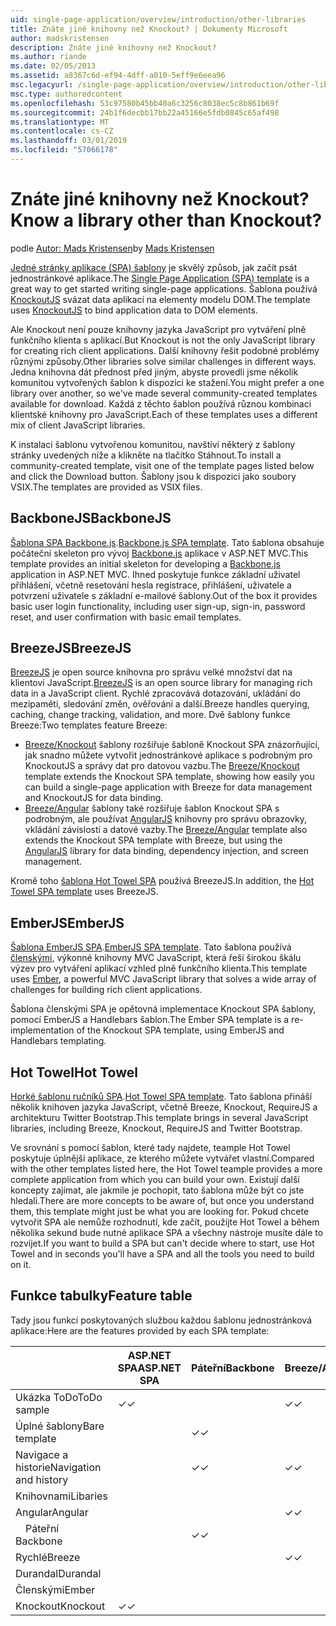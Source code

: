 ```yaml
---
uid: single-page-application/overview/introduction/other-libraries
title: Znáte jiné knihovny než Knockout? | Dokumenty Microsoft
author: madskristensen
description: Znáte jiné knihovny než Knockout?
ms.author: riande
ms.date: 02/05/2013
ms.assetid: a8367c6d-ef94-4dff-a010-5eff9e6eea96
msc.legacyurl: /single-page-application/overview/introduction/other-libraries
msc.type: authoredcontent
ms.openlocfilehash: 53c97580b45bb40a6c3256c8038ec5c8b861b69f
ms.sourcegitcommit: 24b1f6decbb17bb22a45166e5fdb0845c65af498
ms.translationtype: MT
ms.contentlocale: cs-CZ
ms.lasthandoff: 03/01/2019
ms.locfileid: "57066178"
---
```

<a name="know-a-library-other-than-knockout"></a><span data-ttu-id="90963-104">Znáte jiné knihovny než Knockout?</span><span class="sxs-lookup"><span data-stu-id="90963-104">Know a library other than Knockout?</span></span>
====================
<span data-ttu-id="90963-105">podle [Autor: Mads Kristensen](https://github.com/madskristensen)</span><span class="sxs-lookup"><span data-stu-id="90963-105">by [Mads Kristensen](https://github.com/madskristensen)</span></span>

<span data-ttu-id="90963-106">[Jedné stránky aplikace (SPA) šablony](knockoutjs-template.md) je skvělý způsob, jak začít psát jednostránkové aplikace.</span><span class="sxs-lookup"><span data-stu-id="90963-106">The [Single Page Application (SPA) template](knockoutjs-template.md) is a great way to get started writing single-page applications.</span></span> <span data-ttu-id="90963-107">Šablona používá [KnockoutJS](http://knockoutjs.com/) svázat data aplikací na elementy modelu DOM.</span><span class="sxs-lookup"><span data-stu-id="90963-107">The template uses [KnockoutJS](http://knockoutjs.com/) to bind application data to DOM elements.</span></span>

<span data-ttu-id="90963-108">Ale Knockout není pouze knihovny jazyka JavaScript pro vytváření plně funkčního klienta s aplikací.</span><span class="sxs-lookup"><span data-stu-id="90963-108">But Knockout is not the only JavaScript library for creating rich client applications.</span></span> <span data-ttu-id="90963-109">Další knihovny řešit podobné problémy různými způsoby.</span><span class="sxs-lookup"><span data-stu-id="90963-109">Other libraries solve similar challenges in different ways.</span></span> <span data-ttu-id="90963-110">Jedna knihovna dát přednost před jiným, abyste provedli jsme několik komunitou vytvořených šablon k dispozici ke stažení.</span><span class="sxs-lookup"><span data-stu-id="90963-110">You might prefer a one library over another, so we've made several community-created templates available for download.</span></span> <span data-ttu-id="90963-111">Každá z těchto šablon používá různou kombinaci klientské knihovny pro JavaScript.</span><span class="sxs-lookup"><span data-stu-id="90963-111">Each of these templates uses a different mix of client JavaScript libraries.</span></span>

<span data-ttu-id="90963-112">K instalaci šablonu vytvořenou komunitou, navštíví některý z šablony stránky uvedených níže a klikněte na tlačítko Stáhnout.</span><span class="sxs-lookup"><span data-stu-id="90963-112">To install a community-created template, visit one of the template pages listed below and click the Download button.</span></span> <span data-ttu-id="90963-113">Šablony jsou k dispozici jako soubory VSIX.</span><span class="sxs-lookup"><span data-stu-id="90963-113">The templates are provided as VSIX files.</span></span>

## <a name="backbonejs"></a><span data-ttu-id="90963-114">BackboneJS</span><span class="sxs-lookup"><span data-stu-id="90963-114">BackboneJS</span></span>

<span data-ttu-id="90963-115">[Šablona SPA Backbone.js](../templates/backbonejs-template.md).</span><span class="sxs-lookup"><span data-stu-id="90963-115">[Backbone.js SPA template](../templates/backbonejs-template.md).</span></span> <span data-ttu-id="90963-116">Tato šablona obsahuje počáteční skeleton pro vývoj [Backbone.js](http://backbonejs.org/) aplikace v ASP.NET MVC.</span><span class="sxs-lookup"><span data-stu-id="90963-116">This template provides an initial skeleton for developing a [Backbone.js](http://backbonejs.org/) application in ASP.NET MVC.</span></span> <span data-ttu-id="90963-117">Ihned poskytuje funkce základní uživatel přihlášení, včetně resetování hesla registrace, přihlášení, uživatele a potvrzení uživatele s základní e-mailové šablony.</span><span class="sxs-lookup"><span data-stu-id="90963-117">Out of the box it provides basic user login functionality, including user sign-up, sign-in, password reset, and user confirmation with basic email templates.</span></span>

## <a name="breezejs"></a><span data-ttu-id="90963-118">BreezeJS</span><span class="sxs-lookup"><span data-stu-id="90963-118">BreezeJS</span></span>

<span data-ttu-id="90963-119">[BreezeJS](http://www.breezejs.com/?utm_source=ms-spa) je open source knihovna pro správu velké množství dat na klientovi JavaScript.</span><span class="sxs-lookup"><span data-stu-id="90963-119">[BreezeJS](http://www.breezejs.com/?utm_source=ms-spa) is an open source library for managing rich data in a JavaScript client.</span></span> <span data-ttu-id="90963-120">Rychlé zpracovává dotazování, ukládání do mezipaměti, sledování změn, ověřování a další.</span><span class="sxs-lookup"><span data-stu-id="90963-120">Breeze handles querying, caching, change tracking, validation, and more.</span></span> <span data-ttu-id="90963-121">Dvě šablony funkce Breeze:</span><span class="sxs-lookup"><span data-stu-id="90963-121">Two templates feature Breeze:</span></span>

- <span data-ttu-id="90963-122">[Breeze/Knockout](../templates/breezeknockout-template.md) šablony rozšiřuje šabloně Knockout SPA znázorňující, jak snadno můžete vytvořit jednostránkové aplikace s podrobným pro KnockoutJS a správy dat pro datovou vazbu.</span><span class="sxs-lookup"><span data-stu-id="90963-122">The [Breeze/Knockout](../templates/breezeknockout-template.md) template extends the Knockout SPA template, showing how easily you can build a single-page application with Breeze for data management and KnockoutJS for data binding.</span></span>
- <span data-ttu-id="90963-123">[Breeze/Angular](../templates/breezeangular-template.md) šablony také rozšiřuje šablon Knockout SPA s podrobným, ale používat [AngularJS](http://angularjs.org) knihovny pro správu obrazovky, vkládání závislostí a datové vazby.</span><span class="sxs-lookup"><span data-stu-id="90963-123">The [Breeze/Angular](../templates/breezeangular-template.md) template also extends the Knockout SPA template with Breeze, but using the [AngularJS](http://angularjs.org) library for data binding, dependency injection, and screen management.</span></span>

<span data-ttu-id="90963-124">Kromě toho [šablona Hot Towel SPA](../templates/hottowel-template.md) používá BreezeJS.</span><span class="sxs-lookup"><span data-stu-id="90963-124">In addition, the [Hot Towel SPA template](../templates/hottowel-template.md) uses BreezeJS.</span></span>

## <a name="emberjs"></a><span data-ttu-id="90963-125">EmberJS</span><span class="sxs-lookup"><span data-stu-id="90963-125">EmberJS</span></span>

<span data-ttu-id="90963-126">[Šablona EmberJS SPA](../templates/emberjs-template.md).</span><span class="sxs-lookup"><span data-stu-id="90963-126">[EmberJS SPA template](../templates/emberjs-template.md).</span></span> <span data-ttu-id="90963-127">Tato šablona používá [členskými](http://emberjs.com/), výkonné knihovny MVC JavaScript, která řeší širokou škálu výzev pro vytváření aplikací vzhled plně funkčního klienta.</span><span class="sxs-lookup"><span data-stu-id="90963-127">This template uses [Ember](http://emberjs.com/), a powerful MVC JavaScript library that solves a wide array of challenges for building rich client applications.</span></span>

<span data-ttu-id="90963-128">Šablona členskými SPA je opětovná implementace Knockout SPA šablony, pomocí EmberJS a Handlebars šablon.</span><span class="sxs-lookup"><span data-stu-id="90963-128">The Ember SPA template is a re-implementation of the Knockout SPA template, using EmberJS and Handlebars templating.</span></span>

## <a name="hot-towel"></a><span data-ttu-id="90963-129">Hot Towel</span><span class="sxs-lookup"><span data-stu-id="90963-129">Hot Towel</span></span>

<span data-ttu-id="90963-130">[Horké šablonu ručníků SPA](../templates/hottowel-template.md).</span><span class="sxs-lookup"><span data-stu-id="90963-130">[Hot Towel SPA template](../templates/hottowel-template.md).</span></span> <span data-ttu-id="90963-131">Tato šablona přináší několik knihoven jazyka JavaScript, včetně Breeze, Knockout, RequireJS a architekturu Twitter Bootstrap.</span><span class="sxs-lookup"><span data-stu-id="90963-131">This template brings in several JavaScript libraries, including Breeze, Knockout, RequireJS and Twitter Bootstrap.</span></span>

<span data-ttu-id="90963-132">Ve srovnání s pomocí šablon, které tady najdete, teample Hot Towel poskytuje úplnější aplikace, ze kterého můžete vytvářet vlastní.</span><span class="sxs-lookup"><span data-stu-id="90963-132">Compared with the other templates listed here, the Hot Towel teample provides a more complete application from which you can build your own.</span></span> <span data-ttu-id="90963-133">Existují další koncepty zajímat, ale jakmile je pochopit, tato šablona může být co jste hledali.</span><span class="sxs-lookup"><span data-stu-id="90963-133">There are more concepts to be aware of, but once you understand them, this template might just be what you are looking for.</span></span> <span data-ttu-id="90963-134">Pokud chcete vytvořit SPA ale nemůže rozhodnutí, kde začít, použijte Hot Towel a během několika sekund bude nutné aplikace SPA a všechny nástroje musíte dále to rozvíjet.</span><span class="sxs-lookup"><span data-stu-id="90963-134">If you want to build a SPA but can't decide where to start, use Hot Towel and in seconds you'll have a SPA and all the tools you need to build on it.</span></span>

## <a name="feature-table"></a><span data-ttu-id="90963-135">Funkce tabulky</span><span class="sxs-lookup"><span data-stu-id="90963-135">Feature table</span></span>

<span data-ttu-id="90963-136">Tady jsou funkcí poskytovaných službou každou šablonu jednostránková aplikace:</span><span class="sxs-lookup"><span data-stu-id="90963-136">Here are the features provided by each SPA template:</span></span>


|                        | <span data-ttu-id="90963-137">ASP.NET SPA</span><span class="sxs-lookup"><span data-stu-id="90963-137">ASP.NET SPA</span></span> | <span data-ttu-id="90963-138">Páteřní</span><span class="sxs-lookup"><span data-stu-id="90963-138">Backbone</span></span> | <span data-ttu-id="90963-139">Breeze/Angular</span><span class="sxs-lookup"><span data-stu-id="90963-139">Breeze/Angular</span></span> | <span data-ttu-id="90963-140">Breeze/KO</span><span class="sxs-lookup"><span data-stu-id="90963-140">Breeze/KO</span></span> |  <span data-ttu-id="90963-141">Členskými</span><span class="sxs-lookup"><span data-stu-id="90963-141">Ember</span></span>   | <span data-ttu-id="90963-142">Hot Towel</span><span class="sxs-lookup"><span data-stu-id="90963-142">Hot Towel</span></span> |
|------------------------|-------------|----------|----------------|-----------|----------|-----------|
|      <span data-ttu-id="90963-143">Ukázka ToDo</span><span class="sxs-lookup"><span data-stu-id="90963-143">ToDo sample</span></span>       |  <span data-ttu-id="90963-144">&#10003;</span><span class="sxs-lookup"><span data-stu-id="90963-144">&#10003;</span></span>   |          |    <span data-ttu-id="90963-145">&#10003;</span><span class="sxs-lookup"><span data-stu-id="90963-145">&#10003;</span></span>    | <span data-ttu-id="90963-146">&#10003;</span><span class="sxs-lookup"><span data-stu-id="90963-146">&#10003;</span></span>  | <span data-ttu-id="90963-147">&#10003;</span><span class="sxs-lookup"><span data-stu-id="90963-147">&#10003;</span></span> |           |
|     <span data-ttu-id="90963-148">Úplné šablony</span><span class="sxs-lookup"><span data-stu-id="90963-148">Bare template</span></span>      |             | <span data-ttu-id="90963-149">&#10003;</span><span class="sxs-lookup"><span data-stu-id="90963-149">&#10003;</span></span> |                |           |          | <span data-ttu-id="90963-150">&#10003;</span><span class="sxs-lookup"><span data-stu-id="90963-150">&#10003;</span></span>  |
| <span data-ttu-id="90963-151">Navigace a historie</span><span class="sxs-lookup"><span data-stu-id="90963-151">Navigation and history</span></span> |             | <span data-ttu-id="90963-152">&#10003;</span><span class="sxs-lookup"><span data-stu-id="90963-152">&#10003;</span></span> |    <span data-ttu-id="90963-153">&#10003;</span><span class="sxs-lookup"><span data-stu-id="90963-153">&#10003;</span></span>    |           | <span data-ttu-id="90963-154">&#10003;</span><span class="sxs-lookup"><span data-stu-id="90963-154">&#10003;</span></span> | <span data-ttu-id="90963-155">&#10003;</span><span class="sxs-lookup"><span data-stu-id="90963-155">&#10003;</span></span>  |
|        <span data-ttu-id="90963-156">Knihovnami</span><span class="sxs-lookup"><span data-stu-id="90963-156">Libaries</span></span>        |             |          |                |           |          |           |
|        <span data-ttu-id="90963-157">Angular</span><span class="sxs-lookup"><span data-stu-id="90963-157">Angular</span></span>         |             |          |    <span data-ttu-id="90963-158">&#10003;</span><span class="sxs-lookup"><span data-stu-id="90963-158">&#10003;</span></span>    |           |          |           |
|    <span data-ttu-id="90963-159">&#8195;Páteřní</span><span class="sxs-lookup"><span data-stu-id="90963-159">&#8195;Backbone</span></span>     |             | <span data-ttu-id="90963-160">&#10003;</span><span class="sxs-lookup"><span data-stu-id="90963-160">&#10003;</span></span> |                |           |          |           |
|         <span data-ttu-id="90963-161">Rychlé</span><span class="sxs-lookup"><span data-stu-id="90963-161">Breeze</span></span>         |             |          |    <span data-ttu-id="90963-162">&#10003;</span><span class="sxs-lookup"><span data-stu-id="90963-162">&#10003;</span></span>    | <span data-ttu-id="90963-163">&#10003;</span><span class="sxs-lookup"><span data-stu-id="90963-163">&#10003;</span></span>  |          | <span data-ttu-id="90963-164">&#10003;</span><span class="sxs-lookup"><span data-stu-id="90963-164">&#10003;</span></span>  |
|        <span data-ttu-id="90963-165">Durandal</span><span class="sxs-lookup"><span data-stu-id="90963-165">Durandal</span></span>        |             |          |                |           |          | <span data-ttu-id="90963-166">&#10003;</span><span class="sxs-lookup"><span data-stu-id="90963-166">&#10003;</span></span>  |
|         <span data-ttu-id="90963-167">Členskými</span><span class="sxs-lookup"><span data-stu-id="90963-167">Ember</span></span>          |             |          |                |           | <span data-ttu-id="90963-168">&#10003;</span><span class="sxs-lookup"><span data-stu-id="90963-168">&#10003;</span></span> |           |
|        <span data-ttu-id="90963-169">Knockout</span><span class="sxs-lookup"><span data-stu-id="90963-169">Knockout</span></span>        |  <span data-ttu-id="90963-170">&#10003;</span><span class="sxs-lookup"><span data-stu-id="90963-170">&#10003;</span></span>   |          |                | <span data-ttu-id="90963-171">&#10003;</span><span class="sxs-lookup"><span data-stu-id="90963-171">&#10003;</span></span>  |          | <span data-ttu-id="90963-172">&#10003;</span><span class="sxs-lookup"><span data-stu-id="90963-172">&#10003;</span></span>  |

